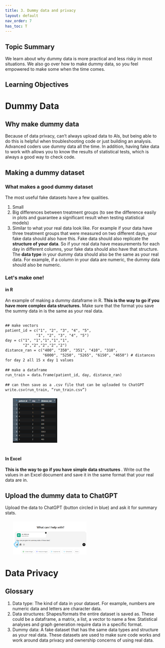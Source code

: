 ```yaml
---
title: 3. Dummy data and privacy
layout: default
nav_order: 7
has_toc: T
---
```


## Topic Summary
We learn about why dummy data is more practical and less risky in most situations. We also go over how to make dummy data, so you feel empowered to make some when the time comes. 

## Learning Objectives

# Dummy Data

## Why make dummy data
Because of data privacy, can’t always upload data to AIs, but being able to do this is helpful when troubleshooting code or just building an analysis. Advanced coders use dummy data all the time. In addition, having fake data to work with allows you to know the results of statistical tests, which is always a good way to check code. 

## Making a dummy dataset
### What makes a good dummy dataset
The most useful fake datasets have a few qualities.
1.	Small
2.	Big differences between treatment groups (to see the difference easily in plots and guarantee a significant result when testing statistical models)
3.	Similar to what your real data look like. For example if your data have three treatment groups that were measured on two different days, your fake data should also have this. Fake data should also replicate the <strong>structure of your data</strong>. So if your real data have measurements for each day in different columns, your fake data should also have that structure. The <strong>data type</strong> in your dummy data should also be the same as your real data. For example, if a column in your data are numeric, the dummy data should also be numeric. 

### Let's make one!
#### in R

An example of making a dummy dataframe in R. <strong>This is the way to go if you have more complex data structures.</strong> Make sure that the format you save the summy data in is the same as your real data. 
```

## make vectors
patient_id = c("1", "2", "3", "4", "5",
              "1", "2", "3", "4", "5")
day = c("1", "1","1","1","1",
        "2","2","2","2","2")
distance_ran = c("400", "350", "351", "410", "310", 
                 "6000", "5250", "5265", "6150", "4650") # distances for day 2 all 15 x day 1 values

## make a dataframe
run_train = data.frame(patient_id, day, distance_ran)

## can then save as a .csv file that can be uploaded to ChatGPT
write.csv(run_train, “run_train.csv”)

```

<div style="margin-left: 5%; margin-top: 20px; margin-bottom: 40px">
<img src="images/run_data.png" alt="new dataframe screenshot" width="30%"/>
</div>

#### In Excel
<strong>This is the way to go if you have simple data structures </strong>. 
Write out the values in an Excel document and save it in the same format that your real data are in.

## Upload the dummy data to ChatGPT
Upload the data to ChatGPT (button circled in blue) and ask it for summary stats. 
<div style="margin-left: 5%; margin-top: 20px; margin-bottom: 40px">
<img src="images/chat_upload.png" alt="showing where the upload button is" width="50%"/>
</div>

# Data Privacy

## Glossary
<ol type="1">
 <li>Data type: The kind of data in your dataset. For example, numbers are numeric data and letters are character data.</li> 
<li>Data structures: Shapes/formats the entire dataset is saved as. These could be a dataframe, a matrix, a list, a vector to name a few. Statistical analyses and graph generation require data in a specific format.</li>
  <li>Dummy data: A fake dataset that has the same data types and structure as your real data. These datasets are used to make sure code works and work around data privacy and ownership concerns of using real data.</li>
</ol>

